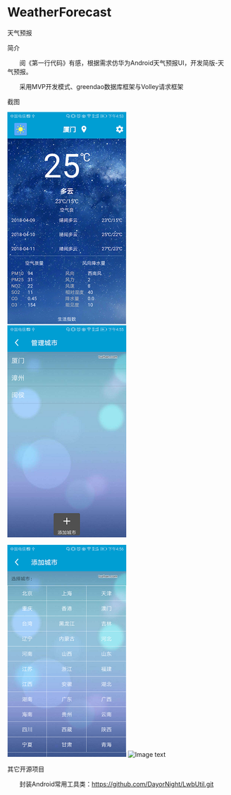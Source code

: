 # WeatherForecast

天气预报

简介

        阅《第一行代码》有感，根据需求仿华为Android天气预报UI，开发简版-天气预报。
        
        采用MVP开发模式、greendao数据库框架与Volley请求框架
        
        
截图

![Image text](https://raw.githubusercontent.com/DayorNight/WeatherForecast/master/app/src/main/res/mipmap-hdpi/img_1.png)
![Image text](https://raw.githubusercontent.com/DayorNight/WeatherForecast/master/app/src/main/res/mipmap-hdpi/img_2.png)

![Image text](https://raw.githubusercontent.com/DayorNight/WeatherForecast/master/app/src/main/res/mipmap-hdpi/img_3.png)
![Image text](https://raw.githubusercontent.com/DayorNight/WeatherForecast/master/app/src/main/res/mipmap-hdpi/img_4.png)

其它开源项目

        封装Android常用工具类：https://github.com/DayorNight/LwbUtil.git
